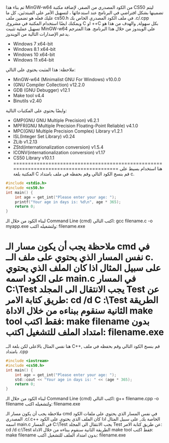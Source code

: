 تم بناء هذا MinGW-w64 من الكود المصدري من الصفر، لإضافة مكتبة CS50 ليتم تضمينها بشكل افتراضي في البرنامج عند استدعائها ، لتسهيل الأمر على المبتدئين، كل ما عليك فعله هو تضمين ملف cs50.h في  ملف الكود المصدري الخاص بك .c/.cpp ,ويمكنك ايضًا استخدام المكتبة في مشروع C او ++C بكل سهولة, والهدف من هذا هو تسهيل عملية تثبيت MinGW-w64 على الويندوز من خلال هذا البرنامج.
هذا المترجم يدعم الإصدارات التالية من الويندوز.
* Windows 7       x64-bit
* Windows 8.1    x64-bit
* Windows 10     x64-bit
* Windows 11     x64-bit

ملاحظة: هذا المثبت يحتوي على التالي:
* MinGW-w64 (Minimalist GNU For Windows) v10.0.0
* (GNU Compiler Collection) v12.2.0
* GDB (GNU Debugger) v12.1
* Make tool v4.4
* Binutils v2.40

وايضًا يحتوي على المكتبات التالية:
* GMP(GNU GNU Multiple Precision) v6.2.1
* MPFR(GNU Multiple Precision Floating-Point Reliable) v4.1.0
* MPC(GNU Multiple Precision Complex) Library v1.2.1
* ISL(Integer Set Library) v0.24
* ZLib v1.2.13
* ZStd(internationalization conversion) v1.5.4
* ICONV(internationalization conversion) v1.17
* CS50 Library v10.1.1
=======================================================================================
هنا استخدام بسيط على المكتبة بلغة C قم بنسخ الكود التالي وقم بحفظه في ملف بامتداد c.
``` c++
#include <stdio.h>
#include <cs50.h>
int main() {
    int age = get_int("Please enter your age: ");
    printf("Your age in days is: %d\n", age * 365);
    return 0;
}
```
لبناء الكود من خلال الـ Command Line (cmd) اكتب التالي: gcc filename.c -o myapp.exe
ولتشغيله اكتب: filename.exe

ملاحظة يجب أن يكون مسار الـ cmd في نفس المسار الذي يحتوي على ملف الــ c. على سبيل المثال اذا كان الملف الذي يحتوي على الكود اسمه main.c في المسار C:\Test
 يجب الانتقال الى المجلد Test عن طريق كتابة الامر: cd /d C :\Test
 الطريقة الثانية سنقوم ببناءه من خلال الاداة make tool فقط اكتب: make filename بدون امتداد الملف للتشغيل اكتب: filename.exe
=======================================================================================

هنا نفس المثال بالاعلى لكن بلغة الــ C++, قم بنسخ الكود التالي وقم بحفظه في ملف بامتداد .cpp
``` c
#include <iostream>
#include <cs50.h>
int main() {
    int age = get_int("Please enter your age: ");
    std::cout << "Your age in days is: " << (age * 365);
    return 0;
}
```
لبناء الكود من خلال الـ Command Line (cmd) اكتب التالي: g++ filename.cpp -o filename ولتشغيله اكتب: filename.exe

ملاحظة يجب أن يكون مسار الـ cmd في نفس المسار الذي يحتوي على ملفات الكود المصدري .c/.c++ الخاصة بك, على سبيل المثال اذا  كان الملف الذي يحتوي على الكود اسمه main.c في المسار C:\Test يجب الانتقال الى المجلد Test عن طريق كتابة الامر:  cd /d c:\Test
الطريقة الثانية سنقوم ببناءه من خلال الاداة make tool فقط اكتب: make filename بدون امتداد الملف للتشغيل اكتب: filename.exe
